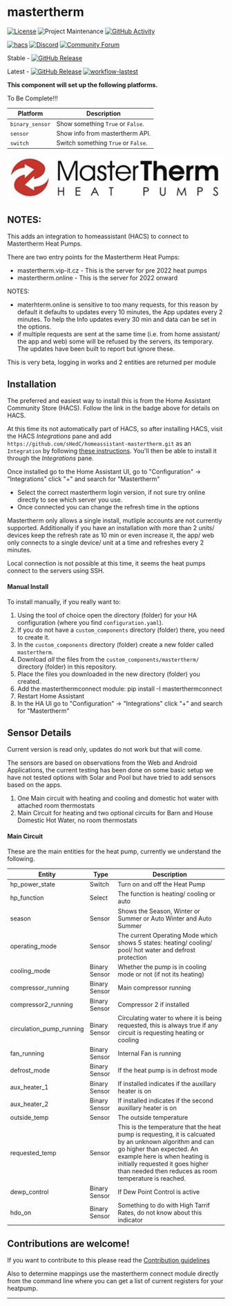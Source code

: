 # mastertherm
[![License][license-shield]](LICENSE)
![Project Maintenance][maintenance-shield]
[![GitHub Activity][commits-shield]][commits]

[![hacs][hacsbadge]][hacs]
[![Discord][discord-shield]][discord]
[![Community Forum][forum-shield]][forum]

Stable -
[![GitHub Release][stable-release-shield]][releases]

Latest -
[![GitHub Release][latest-release-shield]][releases]
[![workflow-lastest]][workflows]

**This component will set up the following platforms.**

To Be Complete!!!

Platform | Description
-- | --
`binary_sensor` | Show something `True` or `False`.
`sensor` | Show info from mastertherm API.
`switch` | Switch something `True` or `False`.

![mastertherm][masterthermimg]

## NOTES:
This adds an integration to homeassistant (HACS) to connect to Mastertherm Heat Pumps.

There are two entry points for the Mastertherm Heat Pumps:
- mastertherm.vip-it.cz - This is the server for pre 2022 heat pumps
- mastertherm.online - This is the server for 2022 onward

NOTES:
- materhterm.online is sensitive to too many requests, for this reason by default it defaults to updates every 10 minutes, the App updates every 2 minutes. To help the Info updates every 30 min and data can be set in the options.
- if multiple requests are sent at the same time (i.e. from home assistant/ the app and web) some will be refused by the servers, its temporary.  The updates have been built to report but ignore these.

This is very beta, logging in works and 2 entities are returned per module

## Installation
The preferred and easiest way to install this is from the Home Assistant Community Store (HACS).  Follow the link in the badge above for details on HACS.

At this time its not automatically part of HACS, so after installing HACS, visit the HACS _Integrations_ pane and add `https://github.com/sHedC/homeassistant-mastertherm.git` as an `Integration` by following [these instructions](https://hacs.xyz/docs/faq/custom_repositories/). You'll then be able to install it through the _Integrations_ pane.

Once installed go to the Home Assistant UI, go to "Configuration" -> "Integrations" click "+" and search for "Mastertherm"
- Select the correct mastertherm login version, if not sure try online directly to see which server you use.
- Once connected you can change the refresh time in the options

Mastertherm only allows a single install, mutliple accounts are not currently supported.  Additionally if you have an installation with more than 2 units/ devices keep the refresh rate as 10 min or even increase it, the app/ web only connects to a single device/ unit at a time and refreshes every 2 minutes.

Local connection is not possible at this time, it seems the heat pumps connect to the servers using SSH.

#### Manual Install
To install manually, if you really want to:
1. Using the tool of choice open the directory (folder) for your HA configuration (where you find `configuration.yaml`).
2. If you do not have a `custom_components` directory (folder) there, you need to create it.
3. In the `custom_components` directory (folder) create a new folder called `mastertherm`.
4. Download _all_ the files from the `custom_components/mastertherm/` directory (folder) in this repository.
5. Place the files you downloaded in the new directory (folder) you created.
6. Add the masterthermconnect module: pip install -I masterthermconnect
7. Restart Home Assistant
8. In the HA UI go to "Configuration" -> "Integrations" click "+" and search for "Mastertherm"

## Sensor Details
Current version is read only, updates do not work but that will come.

The sensors are based on observations from the Web and Android Applications, the current testing has been done on some basic setup we have not tested options with Solar and Pool but have tried to add sensors based on the apps.
1. One Main circuit with heating and cooling and domestic hot water with attached room thermostats
2. Main Circuit for heating and two optional circuits for Barn and House Domestic Hot Water, no room thermostats

#### Main Circuit
These are the main entities for the heat pump, currently we understand the following.

Entity | Type | Description
-- | -- | --
hp_power_state | Switch | Turn on and off the Heat Pump
hp_function | Select | The function is heating/ cooling or auto
season | Sensor | Shows the Season, Winter or Summer or Auto Winter and Auto Summer
operating_mode | Sensor | The current Operating Mode which shows 5 states: heating/ cooling/ pool/ hot water and defrost protection
cooling_mode | Binary Sensor | Whether the pump is in cooling mode or not (if not its heating)
compressor_running | Binary Sensor | Main compressor running
compressor2_running | Binary Sensor | Compressor 2 if installed
circulation_pump_running | Binary Sensor | Circulating water to where it is being requested, this is always true if any circuit is requesting heating or cooling
fan_running | Binary Sensor | Internal Fan is running
defrost_mode | Binary Sensor | If the heat pump is in defrost mode
aux_heater_1 | Binary Sensor | If installed indicates if the auxillary heater is on
aux_heater_2 | Binary Sensor | If installed indicates if the second auxillary heater is on
outside_temp | Sensor | The outside temperature
requested_temp | Sensor | This is the temperature that the heat pump is requesting, it is calcuated by an unknown algorithm and can go higher than expected. An example here is when heating is initially requested it goes higher than needed then reduces as room temperature is reached.
dewp_control | Binary Sensor | If Dew Point Control is active
hdo_on | Binary Sensor | Something to do with High Tarrif Rates, do not know about this indicator


## Contributions are welcome!
If you want to contribute to this please read the [Contribution guidelines](CONTRIBUTING.md)

Also to determine mappings use the mastertherm connect module directly from the command line where you can get a list of current registers for your heatpump.


***

[masterthermimg]: mastertherm.png
[mastertherm]: https://github.com/sHedC/homeassistant-mastertherm
[commits-shield]: https://img.shields.io/github/commit-activity/y/sHedC/homeassistant-mastertherm?style=for-the-badge
[commits]: https://github.com/shedc/homeassistant-mastertherm/commits/main
[license-shield]: https://img.shields.io/github/license/sHedC/homeassistant-mastertherm.svg?style=for-the-badge
[maintenance-shield]: https://img.shields.io/badge/maintainer-Richard%20Holmes%20%40shedc-blue.svg?style=for-the-badge

[hacs]: https://github.com/custom-components/hacs
[hacsbadge]: https://img.shields.io/badge/HACS-Custom-orange.svg?style=for-the-badge
[discord]: https://discord.gg/Qa5fW2R
[discord-shield]: https://img.shields.io/discord/330944238910963714.svg?style=for-the-badge
[forum-shield]: https://img.shields.io/badge/community-forum-brightgreen.svg?style=for-the-badge
[forum]: https://community.home-assistant.io/


[releases]: https://github.com/shedc/homeassistant-mastertherm/releases
[stable-release-shield]: https://img.shields.io/github/v/release/shedc/homeassistant-mastertherm?style=flat
[latest-release-shield]: https://img.shields.io/github/v/release/shedc/homeassistant-mastertherm?include_prereleases&style=flat

[workflows]: https://github.com/sHedC/homeassistant-mastertherm/actions/workflows/push.yml/badge.svg
[workflow-lastest]: https://github.com/sHedC/homeassistant-mastertherm/actions/workflows/push.yml/badge.svg
